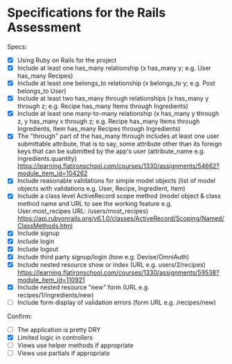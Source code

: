# Specifications for the Rails Assessment

Specs:
- [x] Using Ruby on Rails for the project
- [X] Include at least one has_many relationship (x has_many y; e.g. User has_many Recipes) 
- [X] Include at least one belongs_to relationship (x belongs_to y; e.g. Post belongs_to User)
- [X] Include at least two has_many through relationships (x has_many y through z; e.g. Recipe has_many Items through Ingredients)
- [X] Include at least one many-to-many relationship (x has_many y through z, y has_many x through z; e.g. Recipe has_many Items through Ingredients, Item has_many Recipes through Ingredients)
- [X] The "through" part of the has_many through includes at least one user submittable attribute, that is to say, some attribute other than its foreign keys that can be submitted by the app's user (attribute_name e.g. ingredients.quantity)
https://learning.flatironschool.com/courses/1330/assignments/54662?module_item_id=104262
- [X] Include reasonable validations for simple model objects (list of model objects with validations e.g. User, Recipe, Ingredient, Item)
- [X] Include a class level ActiveRecord scope method (model object & class method name and URL to see the working feature e.g. User.most_recipes URL: /users/most_recipes)
https://api.rubyonrails.org/v6.1.0/classes/ActiveRecord/Scoping/Named/ClassMethods.html
- [X] Include signup
- [X] Include login
- [X] Include logout
- [X] Include third party signup/login (how e.g. Devise/OmniAuth)
- [X] Include nested resource show or index (URL e.g. users/2/recipes)
https://learning.flatironschool.com/courses/1330/assignments/59538?module_item_id=110921
- [X] Include nested resource "new" form (URL e.g. recipes/1/ingredients/new)
- [ ] Include form display of validation errors (form URL e.g. /recipes/new)

Confirm:
- [ ] The application is pretty DRY
- [X] Limited logic in controllers
- [ ] Views use helper methods if appropriate
- [ ] Views use partials if appropriate